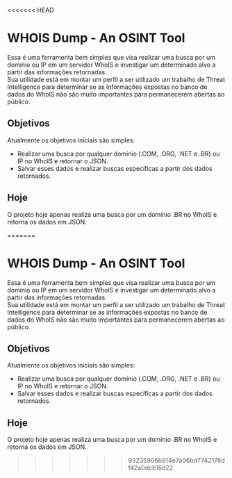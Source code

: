 <<<<<<< HEAD
# WHOIS Dump - An OSINT Tool
Essa é uma ferramenta bem simples que visa realizar uma busca por um domínio ou IP em um servidor WhoIS e investigar um determinado alvo a partir das informações retornadas.  
Sua utilidade está em montar um perfil a ser utilizado um trabalho de Threat Intelligence para determinar se as informações expostas no banco de dados do WhoIS não são muito importantes para permanecerem abertas ao público.

## Objetivos
Atualmente os objetivos iniciais são simples:
- Realizar uma busca por qualquer domínio (.COM, .ORG, .NET e .BR) ou IP no WhoIS e retornar o JSON.
- Salvar esses dados e realizar buscas específicas a partir dos dados retornados.

## Hoje
O projeto hoje apenas realiza uma busca por um domínio .BR no WhoIS e retorna os dados em JSON.

=======
# WHOIS Dump - An OSINT Tool
Essa é uma ferramenta bem simples que visa realizar uma busca por um domínio ou IP em um servidor WhoIS e investigar um determinado alvo a partir das informações retornadas.  
Sua utilidade está em montar um perfil a ser utilizado um trabalho de Threat Intelligence para determinar se as informações expostas no banco de dados do WhoIS não são muito importantes para permanecerem abertas ao público.

## Objetivos
Atualmente os objetivos iniciais são simples:
- Realizar uma busca por qualquer domínio (.COM, .ORG, .NET e .BR) ou IP no WhoIS e retornar o JSON.
- Salvar esses dados e realizar buscas específicas a partir dos dados retornados.

## Hoje
O projeto hoje apenas realiza uma busca por um domínio .BR no WhoIS e retorna os dados em JSON.
>>>>>>> 93235906b914e7a06bd7742178df42a0dcb16d22
